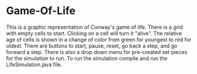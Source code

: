 # Game-Of-Life

This is a graphic representation of Conway's game of life. There is a grid with empty cells to start. Clicking on a cell will turn it "alive". The relative age of cells is shown in a change of color from green for youngest to red for oldest. There are buttons to start, pause, reset, go back a step, and go forward a step. There is also a drop down menu for pre-created set pieces for the simulation to run. To run the simulation compile and run the LifeSimulation.java file.
